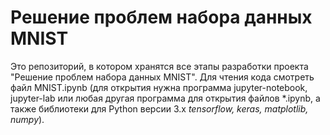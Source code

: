 # Решение проблем набора данных MNIST
Это репозиторий, в котором хранятся все этапы разработки проекта "Решение проблем набора данных MNIST". Для чтения кода смотреть файл MNIST.ipynb (для открытия нужна программа jupyter-notebook, jupyter-lab или любая другая программа для открытия файлов \*.ipynb, а также библиотеки для Python версии 3.x *tensorflow, keras, matplotlib, numpy*).

